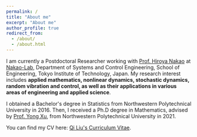 ```yaml
---
permalink: /
title: "About me"
excerpt: "About me"
author_profile: true
redirect_from: 
  - /about/
  - /about.html
---
```


I am currently a Postdoctoral Researcher working with [Prof. Hiroya Nakao](http://www.k.mei.titech.ac.jp/members_personal/nakao/index-e.html) at [Nakao-Lab](http://www.k.mei.titech.ac.jp/), Department of Systems and Control Engineering, School of Engineering, Tokyo Institute of Technology, Japan. My research interest includes **applied mathematics, nonlinear dynamics, stochastic dynamics, random vibration and control, as well as their applications in various areas of engineering and applied science**.

I obtained a Bachelor's degree in Statistics from Northwestern Polytechnical University in 2016. Then, I received a Ph.D degree in Mathematics, advised by [Prof. Yong Xu](https://teacher.nwpu.edu.cn/xuyong.html), from Northwestern Polytechnical University in 2021.

You can find my CV here: [Qi Liu's Curriculum Vitae](../assets/Curriculum_Vitae.pdf).
